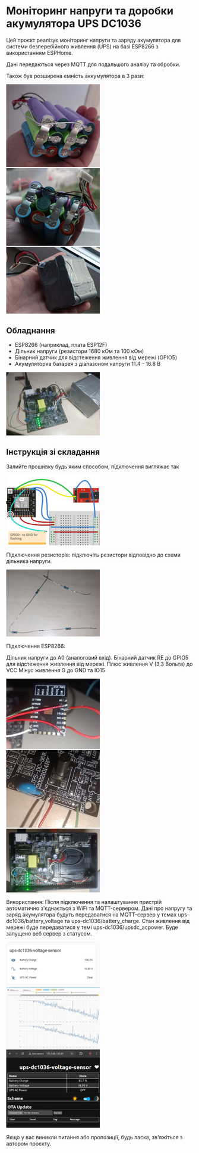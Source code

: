 # Моніторинг напруги та доробки акумулятора UPS DC1036

Цей проєкт реалізує моніторинг напруги та заряду акумулятора для системи безперебійного живлення (UPS) на базі ESP8266 з використанням ESPHome.

Дані передаються через MQTT для подальшого аналізу та обробки.


Також був розширена емність аккумулятора в 3 рази:

<img src="./IMG/IMG_20240710_201648.jpg" style="width:50%;">
<img src="./IMG/IMG_20240710_201658.jpg" style="width:50%;">
<img src="./IMG/IMG_20240710_202136.jpg" style="width:50%;">


## Обладнання

- ESP8266 (наприклад, плата ESP12F)
- Дільник напруги (резистори 1680 кОм та 100 кОм)
- Бінарний датчик для відстеження живлення від мережі (GPIO5)
- Акумуляторна батарея з діапазоном напруги 11.4 - 16.8 В

<img src="./IMG/IMG_20240729_233728.jpg" style="width:50%;">



## Інструкція зі складання
Залийте прошивку будь яким способом, підключення вигляжає так

<img src="./IMG/esp-12_bb.png" style="width:50%;">

Підключення резисторів: підключіть резистори відповідно до схеми дільника напруги.

<img src="./IMG/IMG_20240729_221603.jpg" style="width:50%;">


Підключення ESP8266:

Дільник напруги до A0 (аналоговий вхід).
Бінарний датчик RE до GPIO5 для відстеження живлення від мережі.
Плюс живлення V (3.3 Вольта) до VCC
Мінус живлення G до GND та IO15

<img src="./IMG/IMG_20240729_221525.jpg" style="width:50%;">
<img src="./IMG/IMG_20240729_221532.jpg" style="width:50%;">
<img src="./IMG/IMG_20240729_235035.jpg" style="width:50%;">



Використання:
Після підключення та налаштування пристрій автоматично з'єднається з WiFi та MQTT-сервером.
Дані про напругу та заряд акумулятора будуть передаватися на MQTT-сервер у темах ups-dc1036/battery_voltage та ups-dc1036/battery_charge.
Стан живлення від мережі буде передаватися у темі ups-dc1036/upsdc_acpower.
Буде запущено веб сервер з статусом.

<img src="./IMG/Screenshot-from-2024-07-30-09-59-47.png" style="width:50%;">
<img src="./IMG/screencapture-home-wuddi-in-ua-history-2024-07-30-14_23_25.png" style="width:50%;">
<img src="./IMG/Screenshot-from-2024-07-30-09-59-48.png" style="width:50%;">



Якщо у вас виникли питання або пропозиції, будь ласка, зв'яжіться з автором проєкту.
